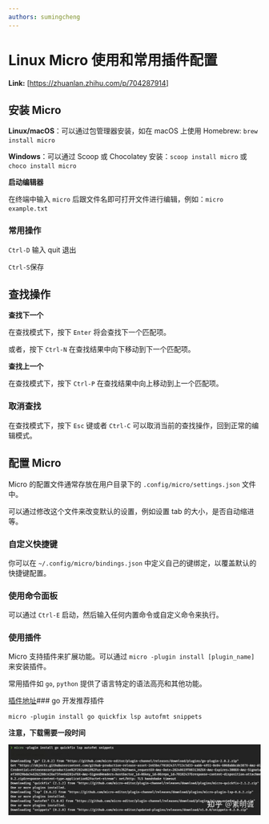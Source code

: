 ```yaml
---
authors: sumingcheng
---
```

# Linux Micro 使用和常用插件配置



 **Link:** [https://zhuanlan.zhihu.com/p/704287914]

## 安装 Micro  

**Linux/macOS**：可以通过包管理器安装，如在 macOS 上使用 Homebrew: `brew install micro`

**Windows**：可以通过 Scoop 或 Chocolatey 安装：`scoop install micro` 或 `choco install micro`

**启动编辑器**

在终端中输入 `micro` 后跟文件名即可打开文件进行编辑，例如：`micro example.txt`

### 常用操作  

`Ctrl-D` 输入 quit 退出

`Ctrl-S`保存

## 查找操作  

**查找下一个**

在查找模式下，按下 `Enter` 将会查找下一个匹配项。

或者，按下 `Ctrl-N` 在查找结果中向下移动到下一个匹配项。

**查找上一个**

在查找模式下，按下 `Ctrl-P` 在查找结果中向上移动到上一个匹配项。

### 取消查找  

在查找模式下，按下 `Esc` 键或者 `Ctrl-C` 可以取消当前的查找操作，回到正常的编辑模式。

## 配置 Micro  

Micro 的配置文件通常存放在用户目录下的 `.config/micro/settings.json` 文件中。

可以通过修改这个文件来改变默认的设置，例如设置 tab 的大小，是否自动缩进等。

### 自定义快捷键  

你可以在 `~/.config/micro/bindings.json` 中定义自己的键绑定，以覆盖默认的快捷键配置。

### 使用命令面板  

可以通过 `Ctrl-E` 启动，然后输入任何内置命令或自定义命令来执行。

### 使用插件  

Micro 支持插件来扩展功能。可以通过 `micro -plugin install [plugin_name]` 来安装插件。

常用插件如 `go`, `python` 提供了语言特定的语法高亮和其他功能。

[插件地址](https://micro-editor.github.io/plugins.html)### go 开发推荐插件  
```
micro -plugin install go quickfix lsp autofmt snippets
```

**注意，下载需要一段时间**

![5d7bd5a36ee5ff33659f7eb7b6edc093](../image/5d7bd5a36ee5ff33659f7eb7b6edc093.jpg)
